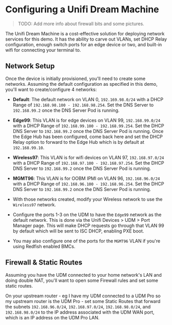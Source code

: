 # Configuring a Unifi Dream Machine

> TODO: Add more info about firewall bits and some pictures.

The Unifi Dream Machine is a cost-effective solution for deploying network services for this demo.  It has the ability to carve out VLANs, set DHCP Relay configuration, enough switch ports for an edge device or two, and built-in wifi for connecting your terminal to.

## Network Setup

Once the device is initially provisioned, you'll need to create some networks.  Assuming the default configuration as specified in this demo, you'll want to create/configure 4 networks:

- **Default**: The default network on VLAN 0, `192.169.98.0/24` with a DHCP Range of `192.168.98.100 - 192.168.98.254`.  Set the DNS Server to `192.168.99.2` once the DNS Server Pod is running.
- **Edge99**: This VLAN is for edge devices on VLAN 99, `192.168.99.0/24` with a DHCP Range of `192.168.99.100 - 192.168.99.254`.  Set the DHCP DNS Server to `192.168.99.2` once the DNS Server Pod is running.  Once the Edge Hub has been configured, come back here and set the DHCP Relay option to forward to the Edge Hub which is by default at `192.168.99.10`.
- **Wireless97**: This VLAN is for wifi devices on VLAN 97, `192.168.97.0/24` with a DHCP Range of `192.168.97.100 - 192.168.97.254`.  Set the DHCP DNS Server to `192.168.99.2` once the DNS Server Pod is running.
- **MGMT96**: This VLAN is for OOBM IPMI on VLAN 96, `192.168.96.0/24` with a DHCP Range of `192.168.96.100 - 192.168.96.254`.  Set the DHCP DNS Server to `192.168.99.2` once the DNS Server Pod is running.

- With those networks created, modify your Wireless network to use the `Wireless97` network.
- Configure the ports 1-3 on the UDM to have the `Edge99` network as the default network.  This is done via the Unifi Devices > UDM > Port Manager page.  This will make DHCP requests go through that VLAN 99 by default which will be sent to ISC DHCP, enabling PXE boot.
- You may also configure one of the ports for the `MGMT96` VLAN if you're using Redfish enabled BMCs.

## Firewall & Static Routes

Assuming you have the UDM connected to your home network's LAN and doing double NAT, you'll want to open some Firewall rules and set some static routes.

On your upstream router - eg I have my UDM connected to a UDM Pro so my upstream router is the UDM Pro - set some Static Routes that forward the subnets `192.168.96.0/24`, `192.168.97.0/24`, `192.168.98.0/24`, and `192.168.98.0/24` to the IP address associated with the UDM WAN port, which is an IP address on the UDM Pro LAN.

